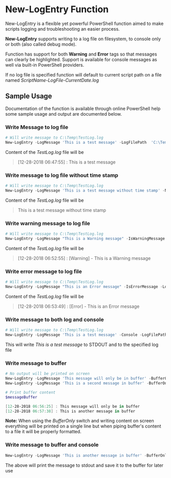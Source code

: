 # New-LogEntry Function

New-LogEntry is a flexible yet powerful PowerShell function aimed to make scripts logging and troubleshooting an easier process. 

**New-LogEntry** supports writing to a log file on filesystem, to console only or both (also called debug mode).

Function has support for both **Warning** and **Error** tags so that messages can clearly be highlighted. Support is available for console messages as well via built-in PowerShell providers.

If no log file is specified function will default to  current script path on a file named *ScriptName-LogFile-CurrentDate.log*

## Sample Usage

Documentation of the function is available through online PowerShell help some sample usage and output are documented below.

### Write Message to log file

```powershell
# Will write message to C:\Temp\TestLog.log
New-LogEntry -LogMessage 'This is a test message' -LogFilePath  'C:\Temp\TestLog.log'
```

Content of the *TestLog.log* file will be

> [12-28-2018 06:47:55] : This is a test message

### Write message to log file without time stamp

```powershell
# Will write message to C:\Temp\TestLog.log
New-LogEntry -LogMessage 'This is a test message without time stamp' -NoTimeStamp -LogFilePath  'C:\Temp\TestLog.log'
```

Content of the *TestLog.log* file will be

> This is a test message without time stamp

### Write warning message to log file

```powershell
# Will write message to C:\Temp\TestLog.log
New-LogEntry -LogMessage "This is a Warning message" -IsWarningMessage -LogFilePath  'C:\Temp\TestLog.log'
```

Content of the *TestLog.log* file will be

> [12-28-2018 06:52:55] : [Warning] - This is a Warning message

### Write error message to log file

```powershell
# Will write message to C:\Temp\TestLog.log
New-LogEntry -LogMessage "This is an Error message" -IsErrorMessage -LogFilePath  'C:\Temp\TestLog.log'
```

Content of the *TestLog.log* file will be

> [12-28-2018 06:53:49] : [Error] - This is an Error message

### Write message to both log and console

```powershell
# Will write message to C:\Temp\TestLog.log
New-LogEntry -LogMessage 'This is a test message' -Console -LogFilePath  'C:\Temp\TestLog.log'
```

This will write *This is a test message* to STDOUT and to the specified log file

### Write message to buffer

```powershell
# No output will be printed on screen 
New-LogEntry -LogMessage 'This message will only be in buffer' -BufferOnly
New-LogEntry -LogMessage 'This is a second message in buffer' -BufferOnly

# Print buffer content
$messageBuffer

[12-28-2018 06:56:25] : This message will only be in buffer
[12-28-2018 06:57:38] : This is another message in buffer
```

**Note:** When using the *BufferOnly* switch and writing content on screen everything will be printed on a single line but when piping buffer's content to a file it will be properly formatted.

### Write message to buffer and console

```powershell
New-LogEntry -LogMessage 'This is another message in buffer' -BufferOnly -Console
```

The above will print the message to stdout and save it to the buffer for later use